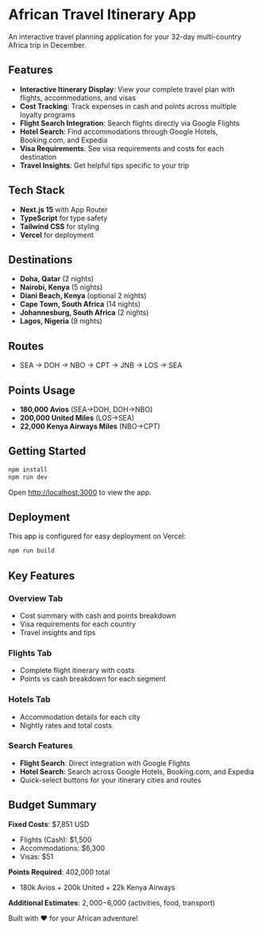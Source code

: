# African Travel Itinerary App

An interactive travel planning application for your 32-day multi-country Africa trip in December.

## Features

- **Interactive Itinerary Display**: View your complete travel plan with flights, accommodations, and visas
- **Cost Tracking**: Track expenses in cash and points across multiple loyalty programs
- **Flight Search Integration**: Search flights directly via Google Flights
- **Hotel Search**: Find accommodations through Google Hotels, Booking.com, and Expedia
- **Visa Requirements**: See visa requirements and costs for each destination
- **Travel Insights**: Get helpful tips specific to your trip

## Tech Stack

- **Next.js 15** with App Router
- **TypeScript** for type safety
- **Tailwind CSS** for styling
- **Vercel** for deployment

## Destinations

- **Doha, Qatar** (2 nights)
- **Nairobi, Kenya** (5 nights)
- **Diani Beach, Kenya** (optional 2 nights)
- **Cape Town, South Africa** (14 nights)
- **Johannesburg, South Africa** (2 nights)
- **Lagos, Nigeria** (9 nights)

## Routes

- SEA → DOH → NBO → CPT → JNB → LOS → SEA

## Points Usage

- **180,000 Avios** (SEA→DOH, DOH→NBO)
- **200,000 United Miles** (LOS→SEA)
- **22,000 Kenya Airways Miles** (NBO→CPT)

## Getting Started

```bash
npm install
npm run dev
```

Open [http://localhost:3000](http://localhost:3000) to view the app.

## Deployment

This app is configured for easy deployment on Vercel:

```bash
npm run build
```

## Key Features

### Overview Tab
- Cost summary with cash and points breakdown
- Visa requirements for each country
- Travel insights and tips

### Flights Tab
- Complete flight itinerary with costs
- Points vs cash breakdown for each segment

### Hotels Tab
- Accommodation details for each city
- Nightly rates and total costs

### Search Features
- **Flight Search**: Direct integration with Google Flights
- **Hotel Search**: Search across Google Hotels, Booking.com, and Expedia
- Quick-select buttons for your itinerary cities and routes

## Budget Summary

**Fixed Costs**: $7,851 USD
- Flights (Cash): $1,500
- Accommodations: $6,300
- Visas: $51

**Points Required**: 402,000 total
- 180k Avios + 200k United + 22k Kenya Airways

**Additional Estimates**: $2,000-$6,000 (activities, food, transport)

Built with ❤️ for your African adventure!
